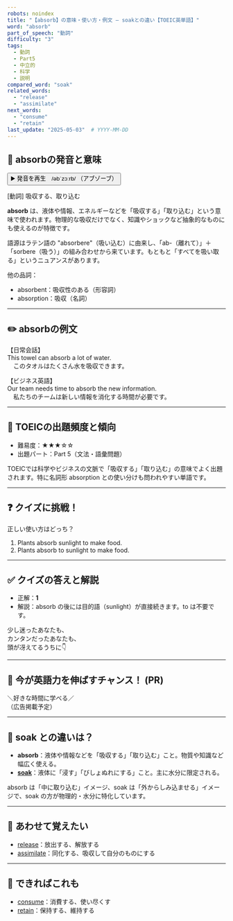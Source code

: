 ```yaml
---
robots: noindex
title: "【absorb】の意味・使い方・例文 ― soakとの違い【TOEIC英単語】"
word: "absorb"
part_of_speech: "動詞"
difficulty: "3"
tags:
  - 動詞
  - Part5
  - 中立的
  - 科学
  - 説明
compared_word: "soak"
related_words:
  - "release"
  - "assimilate"
next_words:
  - "consume"
  - "retain"
last_update: "2025-05-03"  # YYYY-MM-DD
---
```


## 🔰 absorbの発音と意味

<button class="play-audio" onclick="playTTS('absorb')">
  <span class="play-audio-main">
    ▶️ 発音を再生　/əbˈzɔːrb/
  </span>
  <span class="play-audio-sub">
    （アブゾーブ）
  </span>
</button>

<script>
function playTTS(word) {
  const audio = new Audio('/api/tts?text=' + encodeURIComponent(word));
  audio.addEventListener("canplaythrough", () => audio.play());
}
</script>

[動詞] 吸収する、取り込む

**absorb** は、液体や情報、エネルギーなどを「吸収する」「取り込む」という意味で使われます。物理的な吸収だけでなく、知識やショックなど抽象的なものにも使えるのが特徴です。

語源はラテン語の "absorbere"（吸い込む）に由来し、「ab-（離れて）」＋「sorbere（吸う）」の組み合わせから来ています。もともと「すべてを吸い取る」というニュアンスがあります。

他の品詞：  
- absorbent：吸収性のある（形容詞）
- absorption：吸収（名詞）

---

## ✏️ absorbの例文

【日常会話】  
This towel can absorb a lot of water.  
　このタオルはたくさん水を吸収できます。

【ビジネス英語】  
Our team needs time to absorb the new information.  
　私たちのチームは新しい情報を消化する時間が必要です。

---

## 🎯 TOEICの出題頻度と傾向

- 難易度：★★★☆☆
- 出題パート：Part 5（文法・語彙問題）

TOEICでは科学やビジネスの文脈で「吸収する」「取り込む」の意味でよく出題されます。特に名詞形 absorption との使い分けも問われやすい単語です。

---

## ❓ クイズに挑戦！

正しい使い方はどっち？

1. Plants absorb sunlight to make food.  
2. Plants absorb to sunlight to make food.

---

## ✅ クイズの答えと解説

- 正解：**1**
- 解説：absorb の後には目的語（sunlight）が直接続きます。to は不要です。

少し迷ったあなたも、  
カンタンだったあなたも、  
頭が冴えてるうちに👇️

---

## 🚀 今が英語力を伸ばすチャンス！ (PR)

<div class="ad-center">
＼好きな時間に学べる／<br>  
（広告掲載予定）
</div>

---

## 🤔  soak との違いは？

- **absorb**：液体や情報などを「吸収する」「取り込む」こと。物質や知識など幅広く使える。
- **[soak](/soak)**：液体に「浸す」「びしょぬれにする」こと。主に水分に限定される。

absorb は「中に取り込む」イメージ、soak は「外からしみ込ませる」イメージで、soak の方が物理的・水分に特化しています。

---

## 🧩 あわせて覚えたい

- [release](/release)：放出する、解放する
- [assimilate](/assimilate)：同化する、吸収して自分のものにする

---

## 📖 できればこれも

- [consume](/consume)：消費する、使い尽くす
- [retain](/retain)：保持する、維持する

<!-- cvid: aid08_bid36 -->
